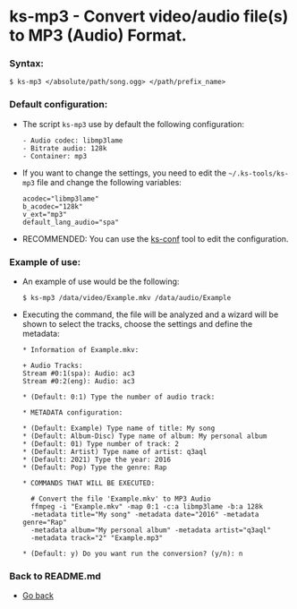 ks-mp3 - Convert video/audio file(s) to MP3 (Audio) Format.
===========================================================

### Syntax:

```shell
$ ks-mp3 </absolute/path/song.ogg> </path/prefix_name>
```

### Default configuration:

  * The script `ks-mp3` use by default the following configuration:
  
    ```shell
    - Audio codec: libmp3lame
    - Bitrate audio: 128k
    - Container: mp3
    ````
    
  * If you want to change the settings, you need to edit the `~/.ks-tools/ks-mp3` file and change the following variables:

    ```shell
    acodec="libmp3lame"
    b_acodec="128k"
    v_ext="mp3"
    default_lang_audio="spa"
    ````

  * RECOMMENDED: You can use the [ks-conf](https://github.com/q3aql/ks-tools/blob/main/doc/ks-conf.md) tool to edit the configuration.

### Example of use:

  * An example of use would be the following:
  
    ```shell
    $ ks-mp3 /data/video/Example.mkv /data/audio/Example
    ````
    
  * Executing the command, the file will be analyzed and a wizard will be shown to select the tracks, choose the settings and define the metadata:
  
    ```shell
    * Information of Example.mkv:

    + Audio Tracks:
    Stream #0:1(spa): Audio: ac3
    Stream #0:2(eng): Audio: ac3

    * (Default: 0:1) Type the number of audio track: 

    * METADATA configuration:

    * (Default: Example) Type name of title: My song
    * (Default: Album-Disc) Type name of album: My personal album
    * (Default: 01) Type number of track: 2
    * (Default: Artist) Type name of artist: q3aql
    * (Default: 2021) Type the year: 2016
    * (Default: Pop) Type the genre: Rap

    * COMMANDS THAT WILL BE EXECUTED:

      # Convert the file 'Example.mkv' to MP3 Audio
      ffmpeg -i "Example.mkv" -map 0:1 -c:a libmp3lame -b:a 128k 
      -metadata title="My song" -metadata date="2016" -metadata genre="Rap"
      -metadata album="My personal album" -metadata artist="q3aql" 
      -metadata track="2" "Example.mp3"

    * (Default: y) Do you want run the conversion? (y/n): n
    ````
    
### Back to README.md
    
* [Go back](https://github.com/q3aql/ks-tools/blob/main/README.md)
  
